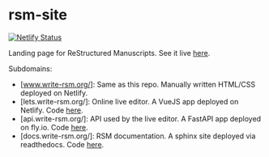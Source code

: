 # rsm-site

[![Netlify Status](https://api.netlify.com/api/v1/badges/23a5ff92-df6f-455d-b4e6-2dd859b28f55/deploy-status)](https://app.netlify.com/sites/rsm-site/deploys)


Landing page for ReStructured Manuscripts.  See it live [here](https://write-rsm.org).

Subdomains:
+ [www.write-rsm.org/]:  Same as this repo.  Manually written HTML/CSS deployed on Netlify.
+ [lets.write-rsm.org/]:  Online live editor.  A VueJS app deployed on Netlify.  Code [here](https://github.com/leotrs/rsm-edit).
+ [api.write-rsm.org/]:  API used by the live editor.  A FastAPI app deployed on fly.io.  Code [here](https://github.com/leotrs/rsm-api).
+ [docs.write-rsm.org/]:  RSM documentation.  A sphinx site deployed via readthedocs.  Code [here](https://github.com/leotrs/rsm/tree/main/docs).
